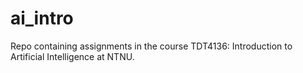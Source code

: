 # ai_intro

Repo containing assignments in the course TDT4136: Introduction to Artificial Intelligence at NTNU.
